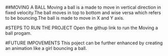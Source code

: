 ##MOVING A BALL 
      Moving a ball is a made to move in vertical direction in fixed velocity.The ball moves in top to bottom and wise versa which refers to be bouncing.The ball is made to move in X and Y axis.
      
#STEPS TO RUN THE PROJECT
      Open the githup link to run the Moving a ball progam.

#FUTURE IMPOVEMENTS
      This poject can be further enhanced by  creating an animation like a girl bouncing a ball.
      
